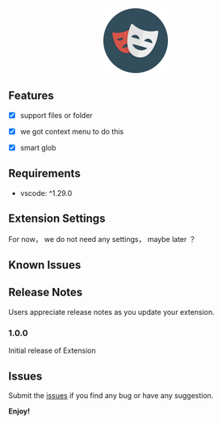 <div style="text-align:center">
    <img src="icon.png" width="128">
</div>


## Features

- [x]  support files or folder 
- [x]  we got context menu to do this
- [x]  smart glob



## Requirements

* vscode:  ^1.29.0

## Extension Settings

For now， we do not need any settings， maybe later ？

## Known Issues

## Release Notes

Users appreciate release notes as you update your extension.

### 1.0.0

Initial release of  Extension

## Issues

Submit the [issues](https://github.com/YoRolling/exclude-it/issues) if you find any bug or have any suggestion.

**Enjoy!**